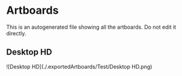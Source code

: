 # Artboards

This is an autogenerated file showing all the artboards. Do not edit it directly.

## Desktop HD

![Desktop HD](./.exportedArtboards/Test/Desktop HD.png)

